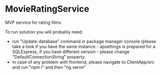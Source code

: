# MovieRatingService
MVP service for rating films

To run solution you will probably need:
- run "Update-database" command in package manager console (please take a look if you have the same instance - apsettings is prepared for a SQLExpress, if you have different version - please change "DefaultConnectionString" property.
- in case of any problem with frontend, please navigate to ClientApp/src and run "npm i" and then "ng serve"
